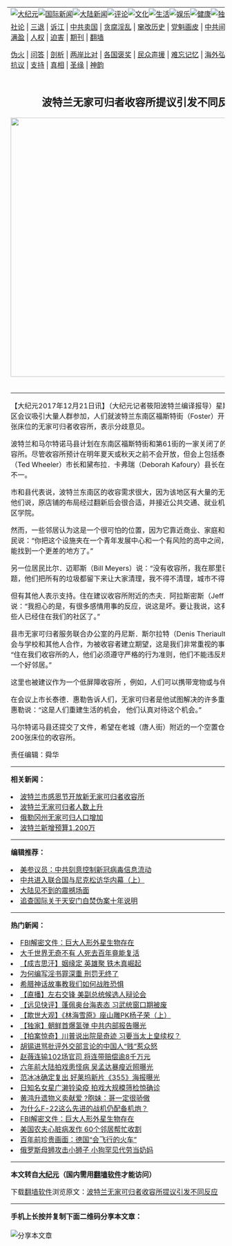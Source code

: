 <a name="1" id="1" target="_blank"></a><span id="1"></span>
<table align=center border="0"><tr><td colspan="2" VALIGN=TOP><a href="https://github.com/ryrnnu318/djy/blob/master/gb/nsc413.md#1"><img src="https://raw.githubusercontent.com/ryrnnu318/www/master/t/djy/1.jpg" title="大纪元"></a><a href="https://github.com/ryrnnu318/djy/blob/master/gb/n24hr.md#1"><img src="https://raw.githubusercontent.com/ryrnnu318/www/master/t/djy/3.jpg" title="国际新闻"></a><a href="https://github.com/ryrnnu318/djy/blob/master/gb/nsc413.md#1"><img src="https://raw.githubusercontent.com/ryrnnu318/www/master/t/djy/4.jpg" title="大陆新闻"></a><a href="https://github.com/ryrnnu318/djy/blob/master/gb/news392.md#1"><img src="https://raw.githubusercontent.com/ryrnnu318/www/master/t/djy/5.jpg" title="评论"></a><a href="https://github.com/ryrnnu318/djy/blob/master/gb/news2007.md#1"><img src="https://raw.githubusercontent.com/ryrnnu318/www/master/t/djy/6.jpg" title="文化"></a><a href="https://github.com/ryrnnu318/djy/blob/master/gb/news2008.md#1"><img src="https://raw.githubusercontent.com/ryrnnu318/www/master/t/djy/7.jpg" title="生活"></a><a href="https://github.com/ryrnnu318/djy/blob/master/gb/ncyule.md#1"><img src="https://raw.githubusercontent.com/ryrnnu318/www/master/t/djy/8.jpg" title="娱乐"></a><a href="https://github.com/ryrnnu318/djy/blob/master/gb/nsc1002.md#1"><img src="https://raw.githubusercontent.com/ryrnnu318/www/master/t/djy/9.jpg" title="健康"><a href="https://github.com/ryrnnu318/djy/blob/master/gb/nf6092.md#1"><img src="https://raw.githubusercontent.com/ryrnnu318/www/master/t/djy/10a.jpg" title="独家"></a><a href="https://github.com/ryrnnu318/djy/blob/master/gb/nf4514.md#1"><img src="https://raw.githubusercontent.com/ryrnnu318/www/master/t/djy/12a.jpg" title="头条"></a></td></tr>
<tr><td colspan="2" VALIGN=TOP><a target="_blank" href="https://github.com/ryrnnu318/djy/blob/master/gb/9p.md#1">社论</a> | <a target="_blank" href="https://github.com/ryrnnu318/djy/blob/master/gb/nf5657.md#1">三退</a> | <a target="_blank" href="https://github.com/ryrnnu318/djy/blob/master/gb/nf6124.md#1">诉江</a> | <a target="_blank" href="https://github.com/ryrnnu318/djy/blob/master/gb/nf1176117.md#1">中共卖国</a> | <a target="_blank" href="https://github.com/ryrnnu318/djy/blob/master/gb/nf5773.md#1">贪腐淫乱</a> | <a target="_blank" href="https://github.com/ryrnnu318/djy/blob/master/gb/nf1176115.md#1">窜改历史</a> | <a target="_blank" href="https://github.com/ryrnnu318/djy/blob/master/gb/nf1176107.md#1">党魁画皮</a> | <a target="_blank" href="https://github.com/ryrnnu318/djy/blob/master/gb/nf1320400.md#1">中共间谍</a> | <a target="_blank" href="https://github.com/ryrnnu318/djy/blob/master/gb/nf1176114.md#1">破坏传统</a> | <a target="_blank" href="https://github.com/ryrnnu318/ntdtv/blob/master/gb/prog447_1.md#1">恶贯满盈</a> | <a target="_blank" href="https://github.com/ryrnnu318/djy/blob/master/gb/ncid278.md#1">人权</a> | <a target="_blank" href="https://github.com/ryrnnu318/djy/blob/master/gb/nf1176111.md#1">迫害</a> | <a target="_blank" href="https://gitlab.com/szzdlab/mh-qikan/blob/master/README.md#1">期刊</a> | <a target="_blank" href="https://github.com/ryrnnu318/www/blob/master/README.md?zsrh#8">翻墙</a></p><p><a target="_blank" href="https://github.com/ryrnnu318/djy/blob/master/gb/nf5562.md#1">伪火</a> | <a target="_blank" href="https://github.com/ryrnnu318/djy/blob/master/gb/nf4378.md#1">问答</a> | <a target="_blank" href="https://github.com/ryrnnu318/djy/blob/master/gb/nf5792.md#1">剖析</a> | <a target="_blank" href="https://github.com/ryrnnu318/djy/blob/master/gb/nf5735.md#1">两岸比对</a> | <a target="_blank" href="https://github.com/ryrnnu318/djy/blob/master/gb/nf6119.md#1">各国褒奖</a> | <a target="_blank" href="https://github.com/ryrnnu318/djy/blob/master/gb/nf6120.md#1">民众声援</a> | <a target="_blank" href="https://github.com/ryrnnu318/djy/blob/master/gb/nf1188594.md#1">难忘记忆</a> | <a target="_blank" href="https://github.com/ryrnnu318/djy/blob/master/gb/nf3180.md#1">海外弘传</a> | <a target="_blank" href="https://github.com/ryrnnu318/djy/blob/master/gb/nf5410.md#1">万人上访</a> | <a target="_blank" href="https://github.com/ryrnnu318/ntdtv/blob/master/gb/prog1530_1.md#1">和平抗议</a> | <a target="_blank" href="https://github.com/ryrnnu318/djy/blob/master/gb/nf4386.md#1">支持</a> | <a target="_blank" href="https://github.com/ryrnnu318/djy/blob/master/gb/nf4389.md#1">真相</a> | <a target="_blank" href="https://github.com/ryrnnu318/djy/blob/master/gb/nf5790.md#1">圣缘</a> | <a target="_blank" href="https://github.com/ryrnnu318/djy/blob/master/gb/nf4786.md#1">神韵</a></td></tr>
<tr><td VALIGN=TOP width="626"><h2 align=center>波特兰无家可归者收容所提议引发不同反应</h2>
<img width="600" src="https://i.epochtimes.com/assets/uploads/2020/09/ebf2b7565317c720e8d88e41e1114d33-320x200.jpg" />
<h6></h6>
<hr>
	<p>【大纪元2017年12月21日讯】（大纪元记者筱阳<ahref="https://github.com/ryrnnu318/djy/blob/master/gb/tag/%E6%B3%A2%E7%89%B9%E5%85%B0.md#1">波特兰</a>编译报导）星期一晚上的社区会议吸引大量人群参加，人们就波特兰<ahref="https://github.com/ryrnnu318/djy/blob/master/gb/tag/%E4%B8%9C%E5%8D%97%E5%8C%BA.md#1">东南区</a>福斯特街（Foster）开设一个有100张床位的<ahref="https://github.com/ryrnnu318/djy/blob/master/gb/tag/%E6%97%A0%E5%AE%B6%E5%8F%AF%E5%BD%92.md#1">无家可归</a>者<ahref="https://github.com/ryrnnu318/djy/blob/master/gb/tag/%E6%94%B6%E5%AE%B9%E6%89%80.md#1">收容所</a>，表示分歧意见。</p>
<p><ahref="https://github.com/ryrnnu318/djy/blob/master/gb/tag/%E6%B3%A2%E7%89%B9%E5%85%B0.md#1">波特兰</a>和<ahref="https://github.com/ryrnnu318/djy/blob/master/gb/tag/%E9%A9%AC%E5%B0%94%E7%89%B9%E8%AF%BA%E9%A9%AC%E5%8E%BF.md#1">马尔特诺马县</a>计划在<ahref="https://github.com/ryrnnu318/djy/blob/master/gb/tag/%E4%B8%9C%E5%8D%97%E5%8C%BA.md#1">东南区</a>福斯特街和第61街的一家关闭了的杂货店开放<ahref="https://github.com/ryrnnu318/djy/blob/master/gb/tag/%E6%94%B6%E5%AE%B9%E6%89%80.md#1">收容所</a>。尽管收容所预计在明年夏天或秋天之前不会开放，但会上包括泰德．惠勒（Ted Wheeler）市长和黛布拉．卡弗瑞（Deborah Kafoury）县长在内的居民反应不一。</p>
<p>市和县代表说，波特兰东南区的收容需求很大，因为该地区有大量的<ahref="https://github.com/ryrnnu318/djy/blob/master/gb/tag/%E6%97%A0%E5%AE%B6%E5%8F%AF%E5%BD%92.md#1">无家可归</a>人口。他们说，原店铺的布局经过翻新后会很合适，并接近公共交通、就业机会和波特兰社区学院。</p>
<p>然而，一些邻居认为这是一个很可怕的位置，因为它靠近商业、家庭和孩子。一位居民说：“你把这个设施夹在一个青年发展中心和一个有风险的高中之间，我认为你不可能找到一个更差的地方了。”</p>
<p>另一位居民比尔．迈耶斯（Bill Meyers）说：“没有收容所，我在那里已经看到了问题，他们把所有的垃圾都留下来让大家清理，我不得不清理，城市不得不清理。”</p>
<p>但有其他人表示支持。住在建议收容所附近的杰夫．阿拉斯密斯（Jeff Arasmith）说：“我担心的是，有很多感情用事的反应，说这是坏。要让我说，这有什么不好？这些人已经住在我们的社区了。”</p>
<p>县市无家可归者服务联合办公室的丹尼斯．斯尔拉特（Denis Theriault）说：“我们会与学校和其他人合作，为被收容者建立期望，这是我们非常重视的事情。”他说： “住在我们收容所的人，他们必须遵守严格的行为准则，他们不能违反规定，必须成为一个好邻居。”</p>
<p>这里也被建议作为一个低屏障收容所 ，例如，人们可以携带宠物或与伴侣在一起。</p>
<p>在会议上市长泰德．惠勒告诉人们，无家可归者是他试图解决的许多重大问题之一。惠勒说：“这是人们重建生活的机会， 他们认真对待这个机会。”</p>
<p><ahref="https://github.com/ryrnnu318/djy/blob/master/gb/tag/%E9%A9%AC%E5%B0%94%E7%89%B9%E8%AF%BA%E9%A9%AC%E5%8E%BF.md#1">马尔特诺马县</a>还提交了文件，希望在老城（唐人街）附近的一个空置仓库中开设一个200张床位的收容所。</p>
<p>责任编辑：舜华</p>
	
<hr>


<strong>相关新闻：</strong>
<li><a href="https://github.com/ryrnnu318/djy/blob/master/gb/15/11/19/n4577084.md#1">波特兰市感恩节开放新无家可归者收容所</a></li>
<li><a href="https://github.com/ryrnnu318/djy/blob/master/gb/17/6/22/n9292941.md#1">波特兰无家可归者人数上升</a></li>
<li><a href="https://github.com/ryrnnu318/djy/blob/master/gb/17/8/24/n9560891.md#1">俄勒冈州无家可归人口增加</a></li>
<li><a href="https://github.com/ryrnnu318/djy/blob/master/gb/17/11/9/n9821649.md#1">波特兰新增预算1,200万</a></li>
<hr>


<strong>编辑推荐：</strong>
<li><a href="https://github.com/onzhi266/djy/blob/master/gb/20/2/22/n11887949.md#1">美参议员：中共刻意控制新冠病毒信息流动</a></li>
<li><a href="https://github.com/tsiac2612/djy/blob/master/gb/18/2/13/n10138788.md#1" target="_blank">中共进入联合国与尼克松访华内幕（上）</a></li><li><a href="https://github.com/ryrnnu318/djy/blob/master/gb/13/11/27/n4020290.md?dfh#1" target="_blank">大陆见不到的震撼场面</a></li><li><a href="https://github.com/tsiac2612/djy/blob/master/gb/11/1/21/n3149437.md#1" target="_blank">追查国际关于天安门自焚伪案十年说明</a></li>
<hr>

<strong>热门新闻：</strong>
<li><a href="https://github.com/mvcdye373/djy/blob/master/gb/20/10/5/n12454095.md#1">FBI解密文件：巨大人形外星生物存在</a></li>
<li><a href="https://github.com/mvcdye373/djy/blob/master/gb/20/10/3/n12450997.md#1">大千世界无奇不有 人死去百年竟能复活</a></li>
<li><a href="https://github.com/mvcdye373/djy/blob/master/gb/20/9/21/n12420405.md#1">【成吉思汗】姻缘定 英雄聚 铁木真崛起</a></li>
<li><a href="https://github.com/mvcdye373/djy/blob/master/gb/20/9/18/n12414341.md#1">为何编写淫书罪深重  刑罚无终了</a></li>
<li><a href="https://github.com/mvcdye373/djy/blob/master/gb/20/9/30/n12441471.md#1">希腊神话故事教我们如何战胜恐惧</a></li>
<li><a href="https://github.com/mvcdye373/djy/blob/master/gb/20/10/5/n12455352.md#1">【直播】左右交锋 美副总统候选人辩论会</a></li>
<li><a href="https://github.com/mvcdye373/djy/blob/master/gb/20/10/7/n12460216.md#1">【远见快评】蓬佩奥台海表态 习武统窗口期被废</a></li>
<li><a href="https://github.com/mvcdye373/djy/blob/master/gb/20/9/23/n12423794.md#1">【欺世大观】《林海雪原》座山雕PK杨子荣（上）</a></li>
<li><a href="https://github.com/mvcdye373/djy/blob/master/gb/20/10/2/n12446632.md#1">【独家】朝鲜首爆氢弹 中共内部报告曝光</a></li>
<li><a href="https://github.com/mvcdye373/djy/blob/master/gb/20/10/6/n12456305.md#1">【拍案惊奇】川普说出院是奇迹 习要当太上皇续权？</a></li>
<li><a href="https://github.com/mvcdye373/djy/blob/master/gb/20/10/6/n12457692.md#1">胡锡进骂批评外交部言论的中国人“贱”惹众怒</a></li>
<li><a href="https://github.com/mvcdye373/djy/blob/master/gb/20/10/6/n12458026.md#1">赵薇连输102场官司 将连带赔偿逾8千万元</a></li>
<li><a href="https://github.com/mvcdye373/djy/blob/master/gb/20/10/5/n12455254.md#1">六年前大陆拍戏患怪病 吴孟达暴瘦近照曝光</a></li>
<li><a href="https://github.com/mvcdye373/djy/blob/master/gb/20/10/5/n12455857.md#1">范冰冰确定复出 好莱坞新片《355》海报曝光</a></li>
<li><a href="https://github.com/mvcdye373/djy/blob/master/gb/20/10/6/n12457902.md#1">日知名女星广濑铃染疫 拍戏大规模筛检惊确诊</a></li>
<li><a href="https://github.com/mvcdye373/djy/blob/master/gb/20/10/5/n12454145.md#1">黄鸿升遗物义卖献爱  ?胞妹：哥一定很骄傲</a></li>
<li><a href="https://github.com/mvcdye373/djy/blob/master/gb/20/10/6/n12456850.md#1">为什么F-22这么先进的战机仍配备机炮？</a></li>
<li><a href="https://github.com/mvcdye373/djy/blob/master/gb/20/10/5/n12454095.md#1">FBI解密文件：巨大人形外星生物存在</a></li>
<li><a href="https://github.com/mvcdye373/djy/blob/master/gb/20/10/6/n12456347.md#1">美国农夫心脏病发作 60个邻居帮忙收割</a></li>
<li><a href="https://github.com/mvcdye373/djy/blob/master/gb/20/10/5/n12453852.md#1">百年前珍贵画面：德国“会飞行的火车”</a></li>
<li><a href="https://github.com/mvcdye373/djy/blob/master/gb/20/10/5/n12453462.md#1">俄罗斯母狮攻击小狮子 小狗罕见代劳当奶妈</a></li>
<hr>

<strong>本文转自<a href="https://www.epochtimes.com">大纪元</a>（国内需用<a href="https://github.com/ryrnnu318/www/blob/master/README.md#8">翻墙软件</a>才能访问）</strong><p>下载<a href="https://github.com/ryrnnu318/www/blob/master/README.md#8">翻墙软件</a>浏览原文：<a href="https://www.epochtimes.com/gb/17/12/21/n9978970.htm">波特兰无家可归者收容所提议引发不同反应</a></p><hr>

<strong>手机上长按并复制下面二维码分享本文章：</strong><br><br><img src="https://chart.apis.google.com/chart?cht=qr&chs=240x240&choe=UTF-8&chld=M|2&chl=https://github.com/ryrnnu318/djy/blob/master/gb/17/12/21/n9978970.md%231" title="分享本文章"></td><td VALIGN=TOP><a href="https://github.com/ryrnnu318/djy/blob/master/gb/16/1/21/n4622075.md?dfh#1" target="_blank"><img src="https://raw.githubusercontent.com/ryrnnu318/djy/master/gb/300/wei-f1.jpg" title="中共的伪火骗局"  alt="中共的伪火骗局"></a><br><a href="https://github.com/ryrnnu318/www/blob/master/README.md?dfh#9" target="_blank"><img src="https://raw.githubusercontent.com/ryrnnu318/djy/master/gb/300/yong-h.jpg" title="永恒的见证"  alt="永恒的见证"></a><br><a href="https://github.com/ryrnnu318/djy/blob/master/gb/13/9/29/n3974789.md?dfh#1" target="_blank"><img src="https://raw.githubusercontent.com/ryrnnu318/djy/master/gb/300/shang-lnz.jpg" title="善良女子被中共投男牢"  alt="善良女子被中共投男牢"></a><br><a href="https://github.com/ryrnnu318/djy/blob/master/gb/16/3/16/n4663449.md?dfh#1" target="_blank"><img src="https://raw.githubusercontent.com/ryrnnu318/djy/master/gb/300/huo-z3.jpg" title="警卫目击活摘器官"  alt="警卫目击活摘器官"></a><br><a href="https://github.com/ryrnnu318/djy/blob/master/gb/16/8/7/n8177641.md?dfh#1" target="_blank"><img src="https://raw.githubusercontent.com/ryrnnu318/djy/master/gb/300/huo-z4.jpg" title="证人描述活摘恐怖"  alt="证人描述活摘恐怖"></a><br><a href="https://github.com/ryrnnu318/djy/blob/master/gb/10/4/19/n2881569.md?dfh#1" target="_blank"><img src="https://raw.githubusercontent.com/ryrnnu318/djy/master/gb/300/huo-z1.jpg" title="揭开活摘器官黑幕"  alt="揭开活摘器官黑幕"></a><br><a href="https://github.com/ryrnnu318/djy/blob/master/gb/10/11/7/n3077476.md?dfh#1" target="_blank"><img src="https://raw.githubusercontent.com/ryrnnu318/djy/master/gb/300/ma-ks.jpg" title="马克思的成魔之路"  alt="马克思的成魔之路"></a><br><a href="https://github.com/ryrnnu318/djy/blob/master/gb/14/6/9/n4173977.md?dfh#1" target="_blank"><img src="https://raw.githubusercontent.com/ryrnnu318/djy/master/gb/300/chang-zs.jpg" title="藏字石 蕴天机"  alt="藏字石 蕴天机"></a><br><a href="https://github.com/ryrnnu318/djy/blob/master/gb/18/5/10/n10381511.md?dfh#1" target="_blank"><img src="https://raw.githubusercontent.com/ryrnnu318/djy/master/gb/300/st1.jpg" title="关注3亿人三退"  alt="关注3亿人三退"></a><br><a href="https://github.com/ryrnnu318/djy/blob/master/gb/18/3/21/n10237682.md?dfh#1" target="_blank"><img src="https://raw.githubusercontent.com/ryrnnu318/djy/master/gb/300/jie-t.jpg" title="解体中共复兴中华"  alt="解体中共复兴中华"></a><br><a href="https://github.com/ryrnnu318/djy/blob/master/gb/9/2/9/n2422991.md?dfh#1" target="_blank"><img src="https://raw.githubusercontent.com/ryrnnu318/djy/master/gb/300/gao-zs.jpg" title="中共迫害良心律师"  alt="中共迫害良心律师"></a><br><a href="https://github.com/ryrnnu318/djy/blob/master/gb/18/12/9/n10900044.md?dfh#1" target="_blank"><img src="https://raw.githubusercontent.com/ryrnnu318/djy/master/gb/300/sj1.jpg" title="303万人举报江泽民"  alt="303万人举报江泽民"></a><br><a href="https://github.com/ryrnnu318/djy/blob/master/gb/18/8/28/n10672014.md?dfh#1" target="_blank"><img src="https://raw.githubusercontent.com/ryrnnu318/djy/master/gb/300/sj2.jpg" title="这些官员为何起诉江泽民"  alt="这些官员为何起诉江泽民"></a><br><a href="https://github.com/ryrnnu318/djy/blob/master/gb/8/12/18/n2367165.md?dfh#1" target="_blank"><img src="https://raw.githubusercontent.com/ryrnnu318/djy/master/gb/300/liangan.jpg" title="海峡两岸的强烈对比"  alt="海峡两岸的强烈对比"></a><br><a href="https://github.com/ryrnnu318/djy/blob/master/gb/15/12/10/n4593139.md?dfh#1" target="_blank"><img src="https://raw.githubusercontent.com/ryrnnu318/djy/master/gb/300/jia-ndzl.jpg" title="加拿大总理的贺信"  alt="加拿大总理的贺信"></a><br><a href="https://github.com/ryrnnu318/djy/blob/master/gb/11/6/17/n3289382.md?dfh#1" target="_blank"><img src="https://raw.githubusercontent.com/ryrnnu318/djy/master/gb/300/xiao-wd.jpg" title="探寻真相兼听则明"  alt="探寻真相兼听则明"></a><br><a href="https://github.com/ryrnnu318/djy/blob/master/gb/18/10/27/n10812623.md?dfh#1" target="_blank"><img src="https://raw.githubusercontent.com/ryrnnu318/djy/master/gb/300/yindu.jpg" title="印度媒体报道东方"  alt="印度媒体报道东方"></a><br><a href="https://github.com/ryrnnu318/djy/blob/master/gb/18/6/9/n10469652.md?dfh#1" target="_blank"><img src="https://raw.githubusercontent.com/ryrnnu318/djy/master/gb/300/xie-j.jpg" title="不一样的海外校园"  alt="不一样的海外校园"></a><br><a href="https://github.com/ryrnnu318/djy/blob/master/gb/7/4/5/n1669415.md?dfh#1" target="_blank"><img src="https://raw.githubusercontent.com/ryrnnu318/djy/master/gb/300/li-up.jpg" title="从大师到徒弟的传奇"  alt="从大师到徒弟的传奇"></a><br><a href="https://github.com/ryrnnu318/djy/blob/master/gb/17/5/26/n9191512.md?dfh#1" target="_blank"><img src="https://raw.githubusercontent.com/ryrnnu318/djy/master/gb/300/zfl2.jpg" title="亿万人与东方一本奇书"  alt="亿万人与东方一本奇书"></a><br><a href="https://github.com/ryrnnu318/djy/blob/master/gb/13/11/27/n4020290.md?dfh#1" target="_blank"><img src="https://raw.githubusercontent.com/ryrnnu318/djy/master/gb/300/zhen-h.jpg" title="大陆见不到的震撼场面"  alt="大陆见不到的震撼场面"></a><br><a href="https://github.com/ryrnnu318/djy/blob/master/gb/15/7/17/n4482910.md?dfh#1" target="_blank"><img src="https://raw.githubusercontent.com/ryrnnu318/djy/master/gb/300/dalu-sk.jpg" title="人心向善 大陆当初盛况"  alt="人心向善 大陆当初盛况"></a><br><a href="https://github.com/ryrnnu318/djy/blob/master/gb/19/1/5/n10955468.md?dfh#1" target="_blank"><img src="https://raw.githubusercontent.com/ryrnnu318/djy/master/gb/300/zfl1.jpg" title="追寻真理 这书讲什么"  alt="追寻真理 这书讲什么"></a><br><a href="https://github.com/ryrnnu318/www/blob/master/README.md?dfh#1" target="_blank"><img src="https://raw.githubusercontent.com/ryrnnu318/djy/master/gb/300/fq1.jpg" title="下载免费翻墙软件"  alt="下载免费翻墙软件"></a><br></td></tr></table>
